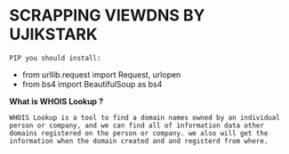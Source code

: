 # SCRAPPING VIEWDNS BY UJIKSTARK

`PIP you should install:`
* from urllib.request import Request, urlopen
* from bs4 import BeautifulSoup as bs4

**What is WHOIS Lookup ?**

`WHOIS Lookup is a tool to find a domain names owned by an individual person or company, and we can find all of information data other domains registered on the person or company. we also will get the information when the domain created and and registerd from where.` 


